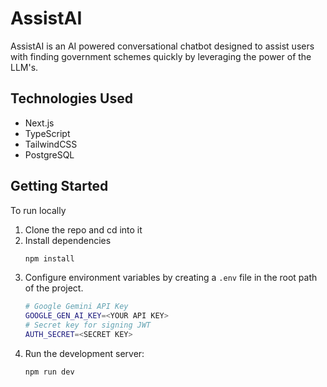 # AssistAI

AssistAI is an AI powered conversational chatbot designed to assist users with finding government schemes quickly by leveraging the power of the LLM's.

## Technologies Used
- Next.js
- TypeScript
- TailwindCSS
- PostgreSQL

## Getting Started
To run locally
1. Clone the repo and cd into it
2. Install dependencies
	```sh
	npm install
	```
3. Configure environment variables by creating a `.env` file in the root path of the project.
	```sh
	# Google Gemini API Key
	GOOGLE_GEN_AI_KEY=<YOUR API KEY>
	# Secret key for signing JWT
	AUTH_SECRET=<SECRET KEY>
	```
4. Run the development server:
	```sh
	npm run dev
	```
